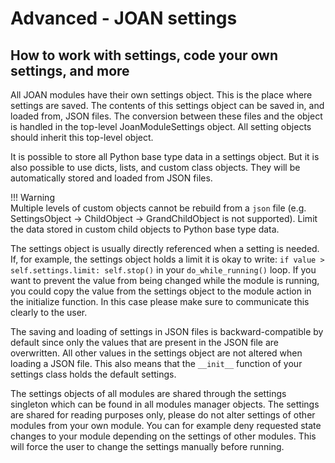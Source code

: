 # Advanced - JOAN settings

## How to work with settings, code your own settings, and more
All JOAN modules have their own settings object. This is the place where settings are saved. The contents of this settings object can be saved in, and loaded
from, JSON files. The conversion between these files and the object is handled in the top-level JoanModuleSettings object. All setting objects should inherit
this top-level object.

It is possible to store all Python base type data in a settings object. But it is also possible to use dicts, lists, and custom class objects. They will be
automatically stored and loaded from JSON files.

!!! Warning  
    Multiple levels of custom objects cannot be rebuild from a `json` file (e.g. SettingsObject -> ChildObject -> GrandChildObject is not supported). Limit the data
    stored in custom child objects to Python base type data.

The settings object is usually directly referenced when a setting is needed. If, for example, the settings object holds a limit it is okay to write:
`if value > self.settings.limit: self.stop()` in your `do_while_running()` loop. If you want to prevent the value from being changed while the module is running, you could
copy the value from the settings object to the module action in the initialize function. In this case please make sure to communicate this clearly to the user.

The saving and loading of settings in JSON files is backward-compatible by default since only the values that are present in the JSON file are overwritten. All
other values in the settings object are not altered when loading a JSON file. This also means that the `__init__` function of your settings class holds the
default settings.

The settings objects of all modules are shared through the settings singleton which can be found in all modules manager objects. The settings are shared for
reading purposes only, please do not alter settings of other modules from your own module. You can for example deny requested state changes to your module
depending on the settings of other modules. This will force the user to change the settings manually before running.
